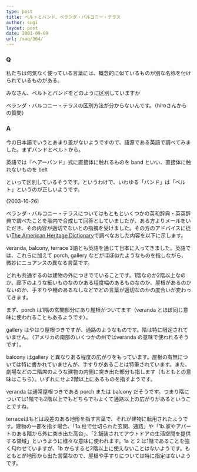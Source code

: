 ```yaml
---
type: post
title: ベルトとバンド、ベランダ・バルコニー・テラス
author: sugi
layout: post
date: 2001-09-09
url: /saq/364/
---
```

### Q 

私たちは何気なく使っている言葉には、概念的に似ているものが別な名称を付けられているものがある。
  
みなさん、ベルトとバンドをどのように区別していますか
  
ベランダ・バルコニー・テラスの区別方法が分からないんです。（hiroさんからの質問）

### A 

今の日本語でいうとあまり差がないようですので、語源である英語で調べてみました。まずバンドとベルトから。

英語では『ヘアーバンド』式に直接体に触れるものを band といい、直接体に触れないものを belt
  
といって区別しているそうです。というわけで、いわゆる「バンド」は「ベルト」というのが正しいようです。

<div>
  (2003-10-26)
</div>

ベランダ・バルコニー・テラスについてはもともといくつかの英和辞典・英英辞典で調べたことを脳内で合成して回答としていましたが、ある方よりメールをいただき、その内容が適切でないとの指摘を受けました。その方のアドバイスに従い<a href="http://www.bartleby.com/61/" onclick="_gaq.push(['_trackEvent', 'outbound-article', 'http://www.bartleby.com/61/', 'The American Heritage Dictionary']);" >The American Heritage Dictionary</a>で調べなおした内容を以下に示します。

veranda, balcony, terrace 3語とも英語を通じて日本に入ってきました。英語では、これらに加えて porch, gallery などがほぼ似たようなものを指しながら、微妙にニュアンスの異なる言葉です。

どれも共通するのは建物の外につきでていることです。1階なのか2階以上なのか、廊下のような細いものなのかある程度幅のあるものなのか、屋根があるのかないのか、手すりや柵のあるなしなどでどの言葉が適切なのかの度合いが変わってきます。

まず、porch は1階の玄関部分にあり屋根がついてます（veranda とほぼ同じ意味に使われることもあるようです）。

gallery はやはり屋根つきですが、通路のようなものです。階は特に限定されていません。（アメリカの南部のいくつかの州ではveranda の意味で使われるそうです）。

balcony はgallery と異なりある程度の広がりをもっています。屋根の有無については特に書かれていませんが、手すりがあることは特筆されています。また、劇場などの二階席のような建物の内側に突き出た部分も指します（もともとの意味はこちら）。いずれにせよ2階以上にあるものを指すようです。

veranda は通常屋根つきである porch または balcony だそうです。つまり階については1階でも2階以上でもどちらでもよくて通路以上の広がりがあるということですね。

terraceはもとは段差のある地形を指す言葉で、それが建物に転用されたようです。建物の一部を指す場合、「1a.柱で仕切られた玄関、通路」や「1b.家やアパートのある階から外に突き出た高台」、「2.舗装されてアウトドアの生活空間を提供する領域」というように様々な意味に使われます。1a と 2 は1階であることを強く匂わせていますが、1b からすると2階以上に使えないことはないようです。もともとが地形から出た言葉なので、屋根や手すりについては特に指定はないようです。
